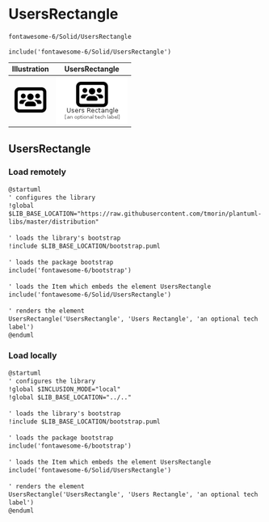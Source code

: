 # UsersRectangle


```text
fontawesome-6/Solid/UsersRectangle
```

```text
include('fontawesome-6/Solid/UsersRectangle')
```



| Illustration | UsersRectangle |
| :---: | :---: |
| ![illustration for Illustration](../../fontawesome-6/Solid/UsersRectangle.png) | ![illustration for UsersRectangle](../../fontawesome-6/Solid/UsersRectangle.Local.png) |




## UsersRectangle

### Load remotely
```plantuml
@startuml
' configures the library
!global $LIB_BASE_LOCATION="https://raw.githubusercontent.com/tmorin/plantuml-libs/master/distribution"

' loads the library's bootstrap
!include $LIB_BASE_LOCATION/bootstrap.puml

' loads the package bootstrap
include('fontawesome-6/bootstrap')

' loads the Item which embeds the element UsersRectangle
include('fontawesome-6/Solid/UsersRectangle')

' renders the element
UsersRectangle('UsersRectangle', 'Users Rectangle', 'an optional tech label')
@enduml
```

### Load locally
```plantuml
@startuml
' configures the library
!global $INCLUSION_MODE="local"
!global $LIB_BASE_LOCATION="../.."

' loads the library's bootstrap
!include $LIB_BASE_LOCATION/bootstrap.puml

' loads the package bootstrap
include('fontawesome-6/bootstrap')

' loads the Item which embeds the element UsersRectangle
include('fontawesome-6/Solid/UsersRectangle')

' renders the element
UsersRectangle('UsersRectangle', 'Users Rectangle', 'an optional tech label')
@enduml
```

